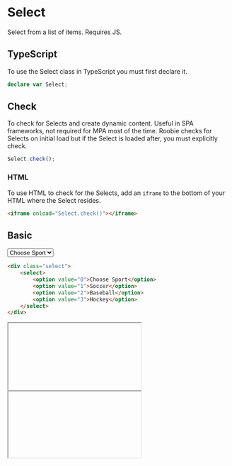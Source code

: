 # Select
Select from a list of items.  Requires JS.

## TypeScript
To use the Select class in TypeScript you must first declare it.
```ts
declare var Select;
```

## Check
To check for Selects and create dynamic content.  Useful in SPA frameworks, not required for MPA most of the time.  Roobie checks for Selects on initial load but if the Select is loaded after, you must explicitly check.
```js
Select.check();
```

### HTML
To use HTML to check for the Selects, add an `iframe` to the bottom of your HTML where the Select resides.
```html
<iframe onload="Select.check()"></iframe>
```

## Basic
<div class="select z3">
    <select>
        <option value="0">Choose Sport</option>
        <option value="1">Soccer</option>
        <option value="2">Baseball</option>
        <option value="3">Hockey</option>
    </select>
</div>

```html
<div class="select">
    <select>
        <option value="0">Choose Sport</option>
        <option value="1">Soccer</option>
        <option value="2">Baseball</option>
        <option value="3">Hockey</option>
    </select>
</div>
```
<iframe onload="Select.check()"></iframe>
<iframe onload='document.addEventListener("click", Select.closeAll())'></iframe>
